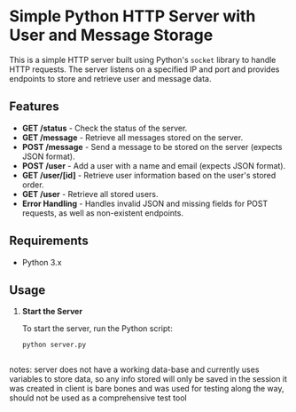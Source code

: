 # Simple Python HTTP Server with User and Message Storage

This is a simple HTTP server built using Python's `socket` library to handle HTTP requests. The server listens on a specified IP and port and provides endpoints to store and retrieve user and message data.

## Features

- **GET /status** - Check the status of the server.
- **GET /message** - Retrieve all messages stored on the server.
- **POST /message** - Send a message to be stored on the server (expects JSON format).
- **POST /user** - Add a user with a name and email (expects JSON format).
- **GET /user/[id]** - Retrieve user information based on the user's stored order.
- **GET /user** - Retrieve all stored users.
- **Error Handling** - Handles invalid JSON and missing fields for POST requests, as well as non-existent endpoints.

## Requirements

- Python 3.x

## Usage

1. **Start the Server**

   To start the server, run the Python script:
   ```bash
   python server.py



notes:
server does not have a working data-base and currently uses variables to store data, so any info stored will only be saved in the session it was created in
client is bare bones and was used for testing along the way, should not be used as a comprehensive test tool
